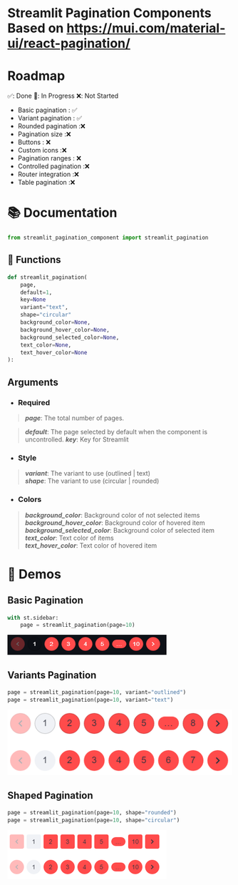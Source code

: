# **Streamlit Pagination Components Based on https://mui.com/material-ui/react-pagination/**




# Roadmap
✅: Done
🚧: In Progress
❌: Not Started
- Basic pagination : ✅
- Variant pagination : ✅
- Rounded pagination :❌
- Pagination size :❌
- Buttons : ❌
- Custom icons :❌
- Pagination ranges : ❌
- Controlled pagination :❌
- Router integration :❌
- Table pagination :❌



# 📚 Documentation
``` py
from streamlit_pagination_component import streamlit_pagination


```
## 🔧 Functions
``` py
def streamlit_pagination(
    page,
    default=1,
    key=None
    variant="text",
    shape="circular"
    background_color=None,
    background_hover_color=None,
    background_selected_color=None,
    text_color=None,
    text_hover_color=None
):
```
## Arguments
- ### Required
> ***page***: The total number of pages.  


> ***default***: The page selected by default when the component is uncontrolled. 
> ***key***: Key for Streamlit

- ### Style
> ***variant***: The variant to use (outlined | text)  
> ***shape***: The variant to use (circular | rounded)

- ### Colors
> ***background_color***: Background color of not selected items  
> ***background_hover_color***: Background color of hovered item   
> ***background_selected_color***: Background color of selected item  
> ***text_color***: Text color of items  
> ***text_hover_color***: Text color of hovered item 


# 🎨 Demos
## Basic Pagination

``` py    
with st.sidebar:
    page = streamlit_pagination(page=10)
```
![alt text](../.assets/pagination/basic_pagination.png)  

## Variants Pagination
``` py
page = streamlit_pagination(page=10, variant="outlined")
page = streamlit_pagination(page=10, variant="text")
```

![alt text](../.assets/pagination/variants_pagination.png) 

## Shaped Pagination
``` py
page = streamlit_pagination(page=10, shape="rounded")
page = streamlit_pagination(page=10, shape="circular")
```

![alt text](../.assets/pagination/style_pagination.png) 